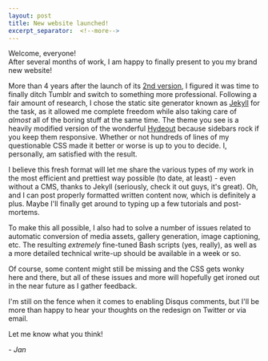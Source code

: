 ```yaml
---
layout: post
title: New website launched!
excerpt_separator:  <!--more-->
---
```


Welcome, everyone!   
After several months of work, I am happy to finally
present to you my brand new website!

More than 4 years after the launch of its [2nd version](https://me.blokatt.net), I figured it was time to finally ditch Tumblr and switch to something more professional. Following a fair amount of research, I chose the static site generator known as [Jekyll](https://jekyllrb.com/) for the task, as it allowed me complete freedom while also taking care of _almost_ all of the boring stuff at the same time. The theme you see is a heavily modified version of the wonderful [Hydeout](https://github.com/fongandrew/hydeout) because sidebars rock if you keep them responsive. Whether or not hundreds of lines of my questionable CSS made it better or worse is up to you to decide. I, personally, am satisfied with the result.

I believe this fresh format will let me share the various types of my work in the most efficient and prettiest way possible (to date, at least) - even without a CMS, thanks to Jekyll (seriously, check it out guys, it's great). Oh, and I can post properly formatted written content now, which is definitely a plus. Maybe I'll finally get around to typing up a few tutorials and post-mortems.

To make this all possible, I also had to solve a number of issues related to automatic conversion of media assets, gallery generation, image captioning, etc. The resulting _extremely_ fine-tuned Bash scripts (yes, really), as well as a more detailed technical write-up should be available in a week or so.

Of course, some content might still be missing and the CSS gets wonky here and there, but all
of these issues and more will hopefully get ironed out in the near future as I gather feedback.

I'm still on the fence when it comes to enabling Disqus comments, but I'll be more than happy to
hear your thoughts on the redesign on Twitter or via email.  


Let me know what you think!

_\- Jan_